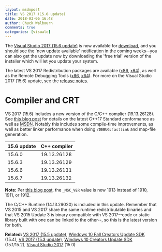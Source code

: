 ```yaml
---
layout: msdnpost
title: VS 2017 (15.6 update)
date: 2018-03-06 16:48
author: Chuck Walbourn
comments: true
categories: [visualc]
---
```

The <a href="https://devblogs.microsoft.com/visualstudio/visual-studio-2017-version-15-6-visual-studio-for-mac-version-7-4-released/">Visual Studio 2017 (15.6 update)</a> is now available for <a href="https://www.visualstudio.com/downloads/">download</a>, and you should see the 'new update available' notification in the coming weeks--you can also get the update now by downloading the 'free trial' version of the installer which will let you update your system.
<!--more-->

The latest VS 2017 Redistribution packages are available (<a href="https://aka.ms/vs/15/release/VC_redist.x86.exe">x86</a>, <a href="https://aka.ms/vs/15/release/VC_redist.x64.exe">x64</a>), as well as the Remote Debugging Tools (<a href="https://aka.ms/vs/15/release/RemoteTools.x86ret.enu.exe">x86</a>, <a href="https://aka.ms/vs/15/release/RemoteTools.amd64ret.enu.exe">x64</a>). For more on the Visual Studio 2017 (15.6) update, see the <a href="https://www.visualstudio.com/en-us/news/releasenotes/vs2017-relnotes">release notes</a>.

<h1>Compiler and CRT</h1>

VS 2017 (15.6) includes a new version of the C/C++ complier (19.13.26128). See <a href="https://devblogs.microsoft.com/cppblog/c17-progress-in-vs-2017-15-5-and-15-6/">this blog post</a> for details on the latest C++17 Standard conformance as well as <a href="https://docs.microsoft.com/en-us/visualstudio/releasenotes/vs2017-relnotes#visual-c-improvements">MSDN</a>. Notably this includes some compile-time improvements, as well as better linker performance when doing <code>/DEBUG:fastlink</code> and map-file generation.

15.6 update | C++ compiler
--|--
15.6.0 |  19.13.26128
15.6.3 |  19.13.26129
15.6.6 |  19.13.26131
15.6.7 |  19.13.26132

<b>Note:</b> Per <a href="https://devblogs.microsoft.com/cppblog/visual-c-compiler-version/">this blog post</a>, the ``_MSC_VER`` value is now 1913 instead of 1910, 1911, or 1912.

The C/C++ Runtime (14.13.26020) is included in this update. Remember that VS 2015 and VS 2017 share the same runtime redistributable binaries and that VS 2015 Update 3 is binary compatible with VS 2017--code or static library built with one can be linked to the other--, so this is the latest version for both.

<b>Related: </b><a href="https://walbourn.github.io/vs-2017-15-5-update/">VS 2017 (15.5 update)</a>, <a href="https://walbourn.github.io/windows-10-fall-creators-update-sdk/">Windows 10 Fall Creators Update SDK</a> (15.4), <a href="https://walbourn.github.io/visual-studio-2017-15-3-update/">VS 2017 (15.3 update)</a>, <a href="https://walbourn.github.io/windows-10-creators-update-sdk/">Windows 10 Creators Update SDK</a> (15.1/15.2), <a href="https://walbourn.github.io/visual-studio-2017/">Visual Studio 2017</a> (15.0)
